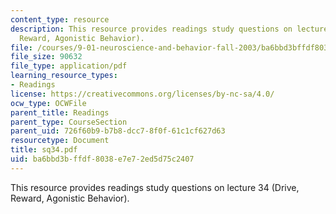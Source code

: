 ```yaml
---
content_type: resource
description: This resource provides readings study questions on lecture 34 (Drive,
  Reward, Agonistic Behavior).
file: /courses/9-01-neuroscience-and-behavior-fall-2003/ba6bbd3bffdf8038e7e72ed5d75c2407_sq34.pdf
file_size: 90632
file_type: application/pdf
learning_resource_types:
- Readings
license: https://creativecommons.org/licenses/by-nc-sa/4.0/
ocw_type: OCWFile
parent_title: Readings
parent_type: CourseSection
parent_uid: 726f60b9-b7b8-dcc7-8f0f-61c1cf627d63
resourcetype: Document
title: sq34.pdf
uid: ba6bbd3b-ffdf-8038-e7e7-2ed5d75c2407
---
```

This resource provides readings study questions on lecture 34 (Drive, Reward, Agonistic Behavior).